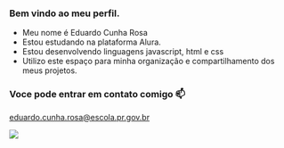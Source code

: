 ### Bem vindo ao meu perfil. 
- Meu nome é Eduardo Cunha Rosa
- Estou estudando na plataforma Alura.
- Estou desenvolvendo linguagens javascript, html e css
- Utilizo este espaço para minha organização e compartilhamento dos meus projetos.

### Voce pode entrar em contato comigo 📫
eduardo.cunha.rosa@escola.pr.gov.br


![](https://media.tenor.com/4lV2HF49plgAAAAC/banana-minions.gif)
